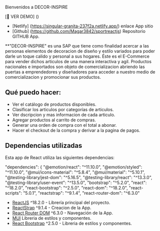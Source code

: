 Bienvenidos a DECOR-INSPIRE

[︎🔗 VER DEMO] ()
- [Netlify] (https://singular-granita-237f2a.netlify.app/) enlace App sitio
- [Github]  (https://github.com/Magar3842/sportreactjs) Repositorio GITHUB App.


**"DECOR-INSPIRE" es una SAP que tiene como finalidad acercar a las personas elementos de decoracion de diseño y estilo variados para poder darle un toque calido y personal a sus hogares. Éste es el E-Commerce para vender dichos articulos de una manera interactiva y agil.
Productos nacionales e importados son objeto de comercializacion abriendo las puertas a emprendedores y diseñadores para acceder a nuestro medio de comercializacion y promocionar sus productos.

## Qué puedo hacer:

- Ver el catálogo de productos disponibles.
- Clasificar los articulos por categorías de articulos.
- Ver dscripcion y mas informacion de cada articulo.
- Agregar productos al carrito de compras.
- Generar una orden de compra con el total a abonar.
- Hacer el checkout de la compra y derivar a la pagina de pagos.


## Dependencias utilizadas

Esta app de React utiliza las siguientes dependencias:

"dependencies": {
    "@emotion/react": "^11.10.0",
    "@emotion/styled": "^11.10.0",
    "@mui/icons-material": "^5.8.4",
    "@mui/material": "^5.10.1",
    "@testing-library/jest-dom": "^5.16.5",
    "@testing-library/react": "^13.3.0",
    "@testing-library/user-event": "^13.5.0",
    "bootstrap": "^5.2.0",
    "react": "^18.2.0",
    "react-bootstrap": "^2.5.0",
    "react-dom": "^18.2.0",
    "react-scripts": "5.0.1",
    "reactstrap": "^9.1.4",
    "react-router-dom": "^6.3.0"

- [ReactJS](https://es.reactjs.org/) ^18.2.0 - Librería principal del proyecto.
- [ReactStrap](https://reactstrap.github.io/?path=/docs/home-installation--page) ^9.1.4 - Creacion de la App.
- [React Router DOM](https://reactrouter.com/docs/en/v6/getting-started/overview) ^6.3.0 - Navegación de la App.
- [MUI](https://mui.com/material-ui/getting-started/overview/) Libreria de estilos y componentes.
- [React Bootstrap](https://react-bootstrap.github.io/getting-started/introduction/) ^2.5.0 - Libreria de estilos y componentes.

